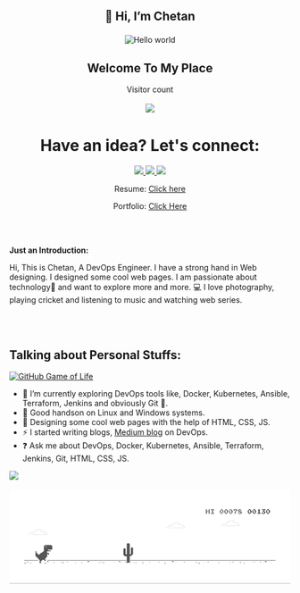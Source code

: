 

<p align="center">

<h2 align="center">
 
 👋 Hi, I’m Chetan 

</h2>
 
 </p>

<p align="center">
 
 
 <img src="https://raw.githubusercontent.com/sagar-viradiya/sagar-viradiya/master/resources/banner.png" alt="Hello world">

 
 <h2 align="center">Welcome To My Place</h2>
</p>





<p align="center"> 
  Visitor count<br>
  <br>
  <img src="https://profile-counter.glitch.me/chetanrakhra/count.svg" />
</p>



<h1 align="center" >Have an idea? Let's connect:</h1>


<div  align="center" gap="20px">
<a href="https://www.linkedin.com/in/chetanrakhra/">
<img width="100px" src="https://img.shields.io/badge/-%2312100E.svg?&logo=linkedin&logoColor=white" />
</a>

 <a href="https://medium.com/@chetxn">
<img  width="100px" src="https://img.shields.io/badge/-%2312100E.svg?&logo=medium&logoColor=white" />
</a>

<a href="https://github.com/chxtan">
<img  width="100px" src="https://img.shields.io/badge/-%2312100E.svg?&logo=github&logoColor=white" />
</a>
</div>


<div align="center">

 Resume: 
<a href="">Click here</a>

Portfolio: 
<a href="https://chxtan.netlify.app/"> Click Here</a>
 
 </div>


<br >
<br />

**Just an Introduction:**

Hi, This is Chetan, A DevOps Engineer. I have a strong hand in Web designing. I designed some cool web pages. I am passionate about technology🚀 and want to explore more and more. 💻 I love photography, playing cricket and listening to music and watching web series.

<br >
<br />

## **Talking about Personal Stuffs:**
[![GitHub Game of Life](https://github4life.herokuapp.com/chetanrakhra.gif?z=6)](https://github4life.herokuapp.com/chetanrakhra)

- 👀 I’m currently exploring DevOps tools like, Docker, Kubernetes, Ansible, Terraform, Jenkins and obviously Git 🤠.
- 🌱 Good handson on Linux and Windows systems.                                                                                            
- 👯 Designing some cool web pages with the help of HTML, CSS, JS.
- ⚡️ I started writing blogs, [Medium blog](https://medium.com/@chetxn) on DevOps.
- ❓ Ask me about DevOps, Docker, Kubernetes, Ansible, Terraform, Jenkins, Git, HTML, CSS, JS.

                                                                                               
<img src="https://user-images.githubusercontent.com/58957605/190495148-85ad1fde-a201-4cf4-aa16-6c508e44e3a9.mp4"></img>
                 
![Dino](https://raw.githubusercontent.com/praveenscience/praveenscience/master/dino.gif)
